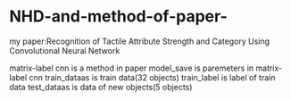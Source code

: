 # NHD-and-method-of-paper-
my paper:Recognition of Tactile Attribute Strength and Category Using Convolutional Neural Network

matrix-label cnn is a method in paper
model_save is paremeters in matrix-label cnn
train_dataas is train data(32 objects)
train_label is label of train data
test_dataas is data of new objects(5 objects)
